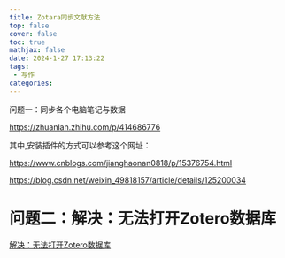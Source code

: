 ```yaml
---
title: Zotara同步文献方法
top: false
cover: false
toc: true
mathjax: false
date: 2024-1-27 17:13:22
tags:
 - 写作
categories:
---
```


问题一：同步各个电脑笔记与数据

<https://zhuanlan.zhihu.com/p/414686776>

其中,安装插件的方式可以参考这个网址：

<https://www.cnblogs.com/jianghaonan0818/p/15376754.html>

<https://blog.csdn.net/weixin_49818157/article/details/125200034>

# 问题二：**解决：无法打开Zotero数据库**

[解决：无法打开Zotero数据库](https://blog.csdn.net/qq_43585760/article/details/133989832)
